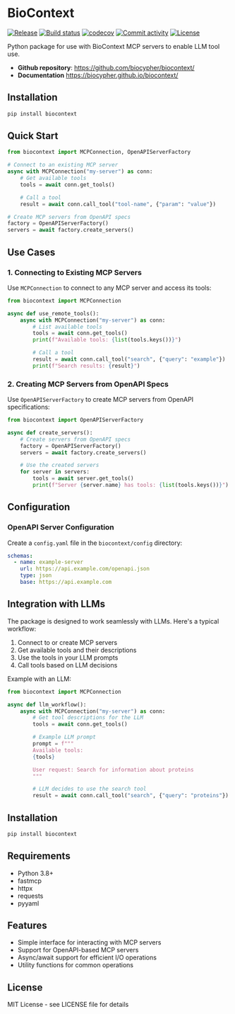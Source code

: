 # BioContext

[![Release](https://img.shields.io/github/v/release/biocypher/biocontext)](https://img.shields.io/github/v/release/biocypher/biocontext)
[![Build status](https://img.shields.io/github/actions/workflow/status/biocypher/biocontext/main.yml?branch=main)](https://github.com/biocypher/biocontext/actions/workflows/main.yml?query=branch%3Amain)
[![codecov](https://codecov.io/gh/biocypher/biocontext/branch/main/graph/badge.svg)](https://codecov.io/gh/biocypher/biocontext)
[![Commit activity](https://img.shields.io/github/commit-activity/m/biocypher/biocontext)](https://img.shields.io/github/commit-activity/m/biocypher/biocontext)
[![License](https://img.shields.io/github/license/biocypher/biocontext)](https://img.shields.io/github/license/biocypher/biocontext)

Python package for use with BioContext MCP servers to enable LLM tool use.

- **Github repository**: <https://github.com/biocypher/biocontext/>
- **Documentation** <https://biocypher.github.io/biocontext/>

## Installation

```bash
pip install biocontext
```

## Quick Start

```python
from biocontext import MCPConnection, OpenAPIServerFactory

# Connect to an existing MCP server
async with MCPConnection("my-server") as conn:
    # Get available tools
    tools = await conn.get_tools()

    # Call a tool
    result = await conn.call_tool("tool-name", {"param": "value"})

# Create MCP servers from OpenAPI specs
factory = OpenAPIServerFactory()
servers = await factory.create_servers()
```

## Use Cases

### 1. Connecting to Existing MCP Servers

Use `MCPConnection` to connect to any MCP server and access its tools:

```python
from biocontext import MCPConnection

async def use_remote_tools():
    async with MCPConnection("my-server") as conn:
        # List available tools
        tools = await conn.get_tools()
        print(f"Available tools: {list(tools.keys())}")

        # Call a tool
        result = await conn.call_tool("search", {"query": "example"})
        print(f"Search results: {result}")
```

### 2. Creating MCP Servers from OpenAPI Specs

Use `OpenAPIServerFactory` to create MCP servers from OpenAPI specifications:

```python
from biocontext import OpenAPIServerFactory

async def create_servers():
    # Create servers from OpenAPI specs
    factory = OpenAPIServerFactory()
    servers = await factory.create_servers()

    # Use the created servers
    for server in servers:
        tools = await server.get_tools()
        print(f"Server {server.name} has tools: {list(tools.keys())}")
```

## Configuration

### OpenAPI Server Configuration

Create a `config.yaml` file in the `biocontext/config` directory:

```yaml
schemas:
  - name: example-server
    url: https://api.example.com/openapi.json
    type: json
    base: https://api.example.com
```

## Integration with LLMs

The package is designed to work seamlessly with LLMs. Here's a typical workflow:

1. Connect to or create MCP servers
2. Get available tools and their descriptions
3. Use the tools in your LLM prompts
4. Call tools based on LLM decisions

Example with an LLM:

```python
from biocontext import MCPConnection

async def llm_workflow():
    async with MCPConnection("my-server") as conn:
        # Get tool descriptions for the LLM
        tools = await conn.get_tools()

        # Example LLM prompt
        prompt = f"""
        Available tools:
        {tools}

        User request: Search for information about proteins
        """

        # LLM decides to use the search tool
        result = await conn.call_tool("search", {"query": "proteins"})
```

## Installation

```bash
pip install biocontext
```

## Requirements

- Python 3.8+
- fastmcp
- httpx
- requests
- pyyaml

## Features

- Simple interface for interacting with MCP servers
- Support for OpenAPI-based MCP servers
- Async/await support for efficient I/O operations
- Utility functions for common operations

## License

MIT License - see LICENSE file for details

